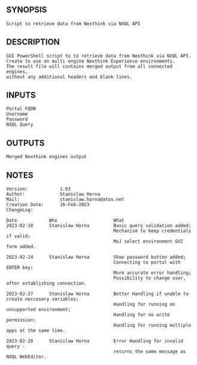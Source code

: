 ## SYNOPSIS
    Script to retrieve data from Nexthink via NXQL API

## DESCRIPTION
    GUI PowerShell script to to retrieve data from Nexthink via NXQL API.
    Create to use on multi engine Nexthink Experience environments.
    The result file will contains merged output from all connected engines,
    without any additional headers and blank lines.

## INPUTS
    Portal FQDN
    Username
    Password
    NXQL Query

## OUTPUTS
    Merged Nexthink engines output

## NOTES
    Version:            1.03
    Author:             Stanislaw Horna
    Mail:               stanislaw.horna@atos.net
    Creation Date:      16-Feb-2023
    ChangeLog:

    Date            Who                     What
    2023-02-18      Stanislaw Horna         Basic query validation added;
                                            Mechanism to keep credentials if valid;
                                            MoJ select environment GUI form added.

    2023-02-24      Stanislaw Horna         Show password button added;
                                            Connecting to portal with ENTER key;
                                            More accurate error handling;
                                            Possibility to change user, after establishing connection.
    
    2023-02-27      Stanislaw Horna         Better Handling if unable to create neccesary variables;
                                            Handling for running on unsupported environment;
                                            Handling for no write permission;
                                            Handling for running multiple apps at the same time.

    2023-02-28      Stanislaw Horna         Error Handling for invalid query - 
                                            returns the same message as NXQL WebEditor.